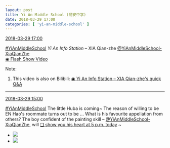 ```yaml
---
layout: post
title: Yi An Middle School (易安中学)
date: 2018-03-29 17:00
categories: [ 'yi-an-middle-school' ]
---
```


<div class="weibo-info">
  <a href="https://weibo.com/6074218720/G9D7JqRAc">2018-03-29 17:00</a>
</div>

[#YiAnMiddleSchool](https://weibo.com/p/100808e5c67e0668537d4caddefd946dcff208/super_index) *Yi An Info Station* – XIA Qian-zhe [@YiAnMiddleSchool-XiaQianZhe](https://weibo.com/u/6505420082)  
[◉ Flash Show Video](https://www.miaopai.com/show/jLlnc663c1S5H2eZtLkSj1lch2CMn3XgAzNjRw__.htm)

<!-- more -->

Note:
1. This video is also on Bilibili: [◉ Yi An Info Station – XIA Qian-zhe's quick Q&A](https://www.bilibili.com/video/av21375363)

---

<div class="weibo-info">
  <a href="https://weibo.com/6074218720/G9CkQfyXe">2018-03-29 15:00</a>
</div>

[#YiAnMiddleSchool](https://weibo.com/p/100808e5c67e0668537d4caddefd946dcff208/super_index) The little Huba is coming~ The reason of willing to be EN Hao's roommate turns out to be … What is his favourite appellation from others? The boy confident of the painting skill – [@YiAnMiddleSchool-XiaQianZhe](https://weibo.com/u/6505420082), will [❏ show you his heart at 5 p.m. today](http://t.cn/RnEhygB) ~

<ul class="weibo-pic-list-1">
  <li class="weibo-pic">
    <a href="https://wx3.sinaimg.cn/mw690/006D4NLGly1fptp26webfj32a33f5x6t.jpg"><img src="https://wx3.sinaimg.cn/thumb150/006D4NLGly1fptp26webfj32a33f5x6t.jpg"/></a>
  </li>
  <li class="weibo-pic">
    <a href="https://wx3.sinaimg.cn/mw690/006D4NLGly1fptp23ecynj328y3dg4qt.jpg"><img src="https://wx3.sinaimg.cn/thumb150/006D4NLGly1fptp23ecynj328y3dg4qt.jpg"/></a>
  </li>
</ul>
